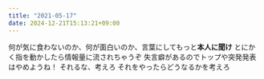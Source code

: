 ```yaml
---
title: "2021-05-17"
date: 2024-12-21T15:13:21+09:00
---
```

何が気に食わないのか、何が面白いのか、言葉にしてもっと**本人に聞け**
とにかく指を動かしたら情報量に流されちゃうぞ
失言癖があるのでトップや突発発表はやめようね！
それるな、考えろ
それをやったらどうなるかを考えろ
